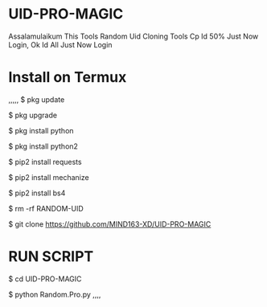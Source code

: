 # UID-PRO-MAGIC
Assalamulaikum This Tools Random Uid Cloning Tools
Cp Id 50% Just Now Login,  Ok Id All Just Now Login 


# Install on Termux

,,,,,
$ pkg update

$ pkg upgrade

$ pkg install python

$ pkg install python2

$ pip2 install requests

$ pip2 install mechanize

$ pip2 install bs4

$ rm -rf RANDOM-UID

$ git clone https://github.com/MIND163-XD/UID-PRO-MAGIC


# RUN SCRIPT

$ cd UID-PRO-MAGIC

$ python Random.Pro.py
,,,,
